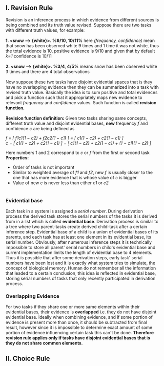 ## I. Revision Rule
Revision is an inference process in which evidence from different sources is being combined and its truth value revised. 
Suppose there are two tasks with different truth values, for example: 
<br/><br/>
**1. <snow --> {white}>. %9/10, 10/11%** here _(frequency, confidence)_ mean that snow has been observed white 9 times and 1 time it was not white, thus the total evidence is 10, positive evidence is 9/10 and given that by default _k=1_ confidence is 10/11
<br/><br/>
**2. <snow --> {white}>. %3/4, 4/5%** means snow has been observed white 3 times and there are 4 total observations
<br/><br/>
Now suppose these two tasks have disjoint evidential spaces that is they have no overlapping evidence then they can be summarized into a task with revised truth value. Basically the idea is to sum positive and total evidences and pick a function such that it appropriately maps new evidence to relevant _frequency_ and _confidence_ values. Such function is called **revision function**.
<br/><br/>
**Revision function definition:** Given two tasks sharing same concepts, different truth value and disjoint evidential bases, **new** frequency _f_ and confidence _c_ are being defined as

_f = [ f1c1(1 − c2) + f2c2(1 − c1) ] = [ c1(1 − c2) + c2(1 − c1) ]_ <br/>
_c = [ c1(1 − c2) + c2(1 − c1) ] = [ c1(1 − c2) + c2(1 − c1) + (1 − c1)(1 − c2) ]_

Here numbers 1 and 2 correspond to _c_ or _f_ from the first or second task<br/>
**Properties:** <br/>
* Order of tasks is not important
* Similar to weighted average of _f1_ and _f2_, new _f_ is usually closer to the one that has more evidence that is whose value of _c_ is bigger
* Value of new _c_ is never less than either _c1_ or _c2_
<br/><br/>

### Evidential base
Each task in a system is assigned a _serial number_. During derivation process the derived task stores the serial numbers of the tasks it is derived from in a list which is called **evidential base**. Derivation process is similar to a tree where two parent-tasks create derived child-task after a certain inference step. Evidential base of a child is a union of evidential bases of its parents, and each task has at least one element in its evidential base, its serial number. Obviously, after numerous inference steps it is technically impossible to store all parent' serial numbers in child's evidential base and current implementation limits the length of evidential base to 4 elements. Thus it is possible that after some derivation steps, early task' serial numbers have been lost and it is exactly what system tries to simulate, the concept of biological memory. Human do not remember all the information that leaded to a certain conclusion, this idea is reflected in evidential base, storing serial numbers of tasks that only recently participated in derivation process.

### Overlapping Evidence
For two tasks if they share one or more same elements within their evidential bases, their evidence is **overlapped** i.e. they do not have disjoint evidential base. Ideally when combining evidence, and if some portion of evidence is present more than once, it should be subtracted from final result, however since it is impossible to determine exact amount of some portion of evidence influencing certain task this can't be done. **Therefore revision rule applies only if tasks have disjoint evidential bases that is they do not share common elements.**

## II. Choice Rule
